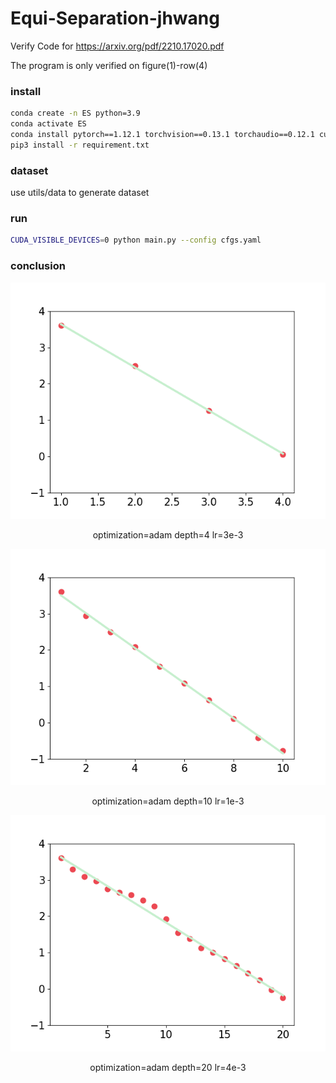 # Equi-Separation-jhwang

Verify Code for https://arxiv.org/pdf/2210.17020.pdf

The program is only verified on figure(1)-row(4)

### install

```bash
conda create -n ES python=3.9
conda activate ES
conda install pytorch==1.12.1 torchvision==0.13.1 torchaudio==0.12.1 cudatoolkit=11.3 -c pytorch
pip3 install -r requirement.txt
```

### dataset
use utils/data to generate dataset
### run

```bash
CUDA_VISIBLE_DEVICES=0 python main.py --config cfgs.yaml 
```

### conclusion
![depth4](fig/depth4.png "depth=4 lr=3e-3")
<center> optimization=adam depth=4 lr=3e-3 </center>


![depth10](fig/depth10.png "depth=10 lr=1e-3")
<center>optimization=adam depth=10 lr=1e-3</center>

![depth20](fig/depth20.png "depth=20 lr=3e-4")
<center>optimization=adam depth=20 lr=4e-3</center>